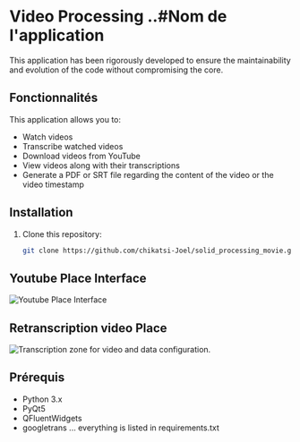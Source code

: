 # Video Processing ..#Nom de l'application

This application has been rigorously developed to ensure the maintainability and evolution of the code without compromising the core.


## Fonctionnalités

This application allows you to:

- Watch videos
- Transcribe watched videos
- Download videos from YouTube
- View videos along with their transcriptions
- Generate a PDF or SRT file regarding the content of the video or the video timestamp

## Installation

1. Clone this repository:
   ```bash
   git clone https://github.com/chikatsi-Joel/solid_processing_movie.git


## Youtube Place Interface
![Youtube Place Interface](ui/Images/cap1.png)
## Retranscription video Place
![Transcription zone for video and data configuration.](ui/Images/cap2.png)
## Prérequis
- Python 3.x
- PyQt5
- QFluentWidgets
- googletrans
...
everything is listed in
requirements.txt
